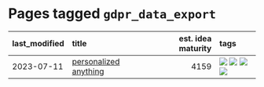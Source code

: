 # Pages tagged `gdpr_data_export`

|last_modified|title|est. idea maturity|tags
|:---|:---|---:|:---|
|2023-07-11|[personalized anything](../personalized_anything.md)|4159|[![](https://img.shields.io/badge/tag-gdpr_data_export-dafbc7)](../tags/gdpr_data_export.md) [![](https://img.shields.io/badge/tag-llm-e839f4)](../tags/llm.md) [![](https://img.shields.io/badge/tag-personalization-7064e0)](../tags/personalization.md) [![](https://img.shields.io/badge/tag-productivity-6819c6)](../tags/productivity.md)|
